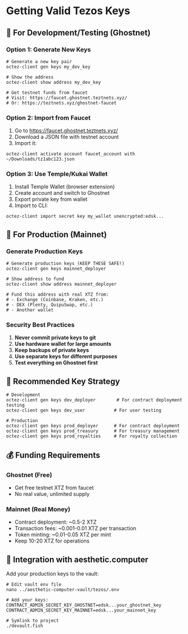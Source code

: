 # Getting Valid Tezos Keys

## 🔑 For Development/Testing (Ghostnet)

### Option 1: Generate New Keys
```fish
# Generate a new key pair
octez-client gen keys my_dev_key

# Show the address
octez-client show address my_dev_key

# Get testnet funds from faucet
# Visit: https://faucet.ghostnet.teztnets.xyz/
# Or: https://teztnets.xyz/ghostnet-faucet
```

### Option 2: Import from Faucet
1. Go to https://faucet.ghostnet.teztnets.xyz/
2. Download a JSON file with testnet account
3. Import it:
```fish
octez-client activate account faucet_account with ~/Downloads/tz1abc123.json
```

### Option 3: Use Temple/Kukai Wallet
1. Install Temple Wallet (browser extension)
2. Create account and switch to Ghostnet
3. Export private key from wallet
4. Import to CLI:
```fish
octez-client import secret key my_wallet unencrypted:edsk...
```

## 🔐 For Production (Mainnet)

### Generate Production Keys
```fish
# Generate production keys (KEEP THESE SAFE!)
octez-client gen keys mainnet_deployer

# Show address to fund
octez-client show address mainnet_deployer

# Fund this address with real XTZ from:
# - Exchange (Coinbase, Kraken, etc.)
# - DEX (Plenty, QuipuSwap, etc.)
# - Another wallet
```

### Security Best Practices
1. **Never commit private keys to git**
2. **Use hardware wallet for large amounts**
3. **Keep backups of private keys**
4. **Use separate keys for different purposes**
5. **Test everything on Ghostnet first**

## 🏦 Recommended Key Strategy

```fish
# Development
octez-client gen keys dev_deployer        # For contract deployment testing
octez-client gen keys dev_user           # For user testing

# Production  
octez-client gen keys prod_deployer      # For contract deployment
octez-client gen keys prod_treasury      # For treasury management
octez-client gen keys prod_royalties     # For royalty collection
```

## 💰 Funding Requirements

### Ghostnet (Free)
- Get free testnet XTZ from faucet
- No real value, unlimited supply

### Mainnet (Real Money)
- Contract deployment: ~0.5-2 XTZ
- Transaction fees: ~0.001-0.01 XTZ per transaction
- Token minting: ~0.01-0.05 XTZ per mint
- Keep 10-20 XTZ for operations

## 🔧 Integration with aesthetic.computer

Add your production keys to the vault:
```fish
# Edit vault env file
nano ../aesthetic-computer-vault/tezos/.env

# Add your keys:
CONTRACT_ADMIN_SECRET_KEY_GHOSTNET=edsk...your_ghostnet_key
CONTRACT_ADMIN_SECRET_KEY_MAINNET=edsk...your_mainnet_key

# Symlink to project
./devault.fish
```
